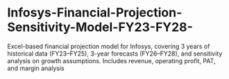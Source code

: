 # Infosys-Financial-Projection-Sensitivity-Model-FY23-FY28-
Excel-based financial projection model for Infosys, covering 3 years of historical data (FY23–FY25), 3-year forecasts (FY26–FY28), and sensitivity analysis on growth assumptions. Includes revenue, operating profit, PAT, and margin analysis
